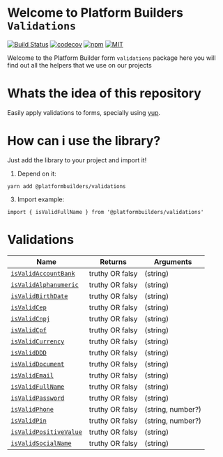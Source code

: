 # Welcome to Platform Builders `Validations`

[![Build Status][check-badge]][workflows]
[![codecov][codecov]](https://codecov.io/gh/platformbuilders/validations)
[![npm][npm-badge]][npm]
[![MIT][license-badge]][license]

[npm-badge]: https://img.shields.io/npm/v/@platformbuilders/validations.svg
[npm]: https://www.npmjs.com/package/@platformbuilders/validations
[license-badge]: https://img.shields.io/dub/l/vibe-d.svg
[license]: https://raw.githubusercontent.com/platformbuilders/validations/master/LICENSE.md
[workflows]: https://github.com/platformbuilders/validations/actions
[check-badge]: https://github.com/platformbuilders/validations/workflows/check/badge.svg
[codecov]: https://codecov.io/gh/platformbuilders/validations/branch/master/graph/badge.svg

Welcome to the Platform Builder form `validations` package here you will find out all the helpers that we use on our projects

# Whats the idea of this repository

Easily apply validations to forms, specially using [yup](https://github.com/jquense/yup).

# How can i use the library?

Just add the library to your project and import it!

1. Depend on it:

```
yarn add @platformbuilders/validations
```

3. Import example:

```
import { isValidFullName } from '@platformbuilders/validations'

```

# Validations

| Name                                                     | Returns         | Arguments         |
| -------------------------------------------------------- | --------------- | ----------------- |
| [`isValidAccountBank`](./docs/isValidAccountBank.md)     | truthy OR falsy | (string)          |
| [`isValidAlphanumeric`](./docs/isValidAlphanumeric.md)   | truthy OR falsy | (string)          |
| [`isValidBirthDate`](./docs/isValidBirthDate.md)         | truthy OR falsy | (string)          |
| [`isValidCep`](./docs/isValidCep.md)                     | truthy OR falsy | (string)          |
| [`isValidCnpj`](./docs/isValidCnpj.md)                   | truthy OR falsy | (string)          |
| [`isValidCpf`](./docs/isValidCpf.md)                     | truthy OR falsy | (string)          |
| [`isValidCurrency`](./docs/isValidCurrency.md)           | truthy OR falsy | (string)          |
| [`isValidDDD`](./docs/isValidDDD.md)                     | truthy OR falsy | (string)          |
| [`isValidDocument`](./docs/isValidDocument.md)           | truthy OR falsy | (string)          |
| [`isValidEmail`](./docs/isValidEmail.md)                 | truthy OR falsy | (string)          |
| [`isValidFullName`](./docs/isValidFullName.md)           | truthy OR falsy | (string)          |
| [`isValidPassword`](./docs/isValidPassword.md)           | truthy OR falsy | (string)          |
| [`isValidPhone`](./docs/isValidPhone.md)                 | truthy OR falsy | (string, number?) |
| [`isValidPin`](./docs/isValidPin.md)                     | truthy OR falsy | (string, number?) |
| [`isValidPositiveValue`](./docs/isValidPositiveValue.md) | truthy OR falsy | (string)          |
| [`isValidSocialName`](./docs/isValidSocialName.md)       | truthy OR falsy | (string)          |
